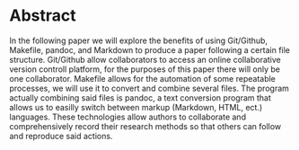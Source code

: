 # Abstract
In the following paper we will explore the benefits of using Git/Github, Makefile, pandoc, and Markdown to produce a paper following a certain file structure. Git/Github allow collaborators to access an online collaborative version controll platform, for the purposes of this paper there will only be one collaborator. Makefile allows for the automation of some repeatable processes, we will use it to convert and combine several files. The program actually combining said files is pandoc, a text conversion program that allows us to easilly switch between markup (Markdown, HTML, ect.) languages. These technologies allow authors to collaborate and comprehensively record their research methods so that others can follow and reproduce said actions.
